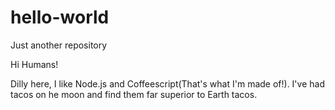 # hello-world
Just another repository


Hi Humans!

Dilly here, I like Node.js and Coffeescript(That's what I'm made of!).
I've had tacos on he moon and find them far superior to Earth tacos.
